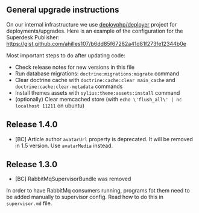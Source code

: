 ## General upgrade instructions

On our internal infrastructure we use [deployphp/deployer](https://github.com/deployphp/deployer) project for deployments/upgrades. 
Here is an example of the configuration for the Superdesk Publisher: https://gist.github.com/ahilles107/b6dd85f67282a41d81f273fe12344b0e

Most important steps to do after updating code:

* Check release notes for new versions in this file
* Run database migrations: `doctrine:migrations:migrate` command
* Clear doctrine cache with `doctrine:cache:clear main_cache` and `doctrine:cache:clear-metadata` commands
* Install themes assets with `sylius:theme:assets:install` command
* (optionally) Clear memcached store (with `echo \'flush_all\' | nc localhost 11211` on ubuntu)

## Release 1.4.0

* [BC] Article author `avatarUrl` property is deprecated. It will be removed in 1.5 version. Use `avatarMedia` instead. 

## Release 1.3.0

* [BC] RabbitMqSupervisorBundle was removed 

In order to have RabbitMq consumers running, programs fot them need to be added manually to supervisor config. 
Read how to do this in `supervisor.md` file.